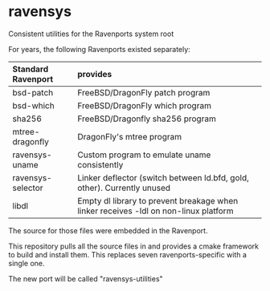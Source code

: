 # ravensys
Consistent utilities for the Ravenports system root

For years, the following Ravenports existed separately:

| Standard Ravenport | provides
| :----------------- | :-----------------
| bsd-patch          | FreeBSD/DragonFly patch program 
| bsd-which          | FreeBSD/DragonFly which program 
| sha256             | FreeBSD/Dragonfly sha256 program
| mtree-dragonfly    | DragonFly's mtree program
| ravensys-uname     | Custom program to emulate uname consistently
| ravensys-selector  | Linker deflector (switch between ld.bfd, gold, other).  Currently unused
| libdl              | Empty dl library to prevent breakage when linker receives -ldl on non-linux platform

The source for those files were embedded in the Ravenport.

This repository pulls all the source files in and provides a cmake framework to build and install them.
This replaces seven ravenports-specific with a single one.

The new port will be called "ravensys-utilities"
